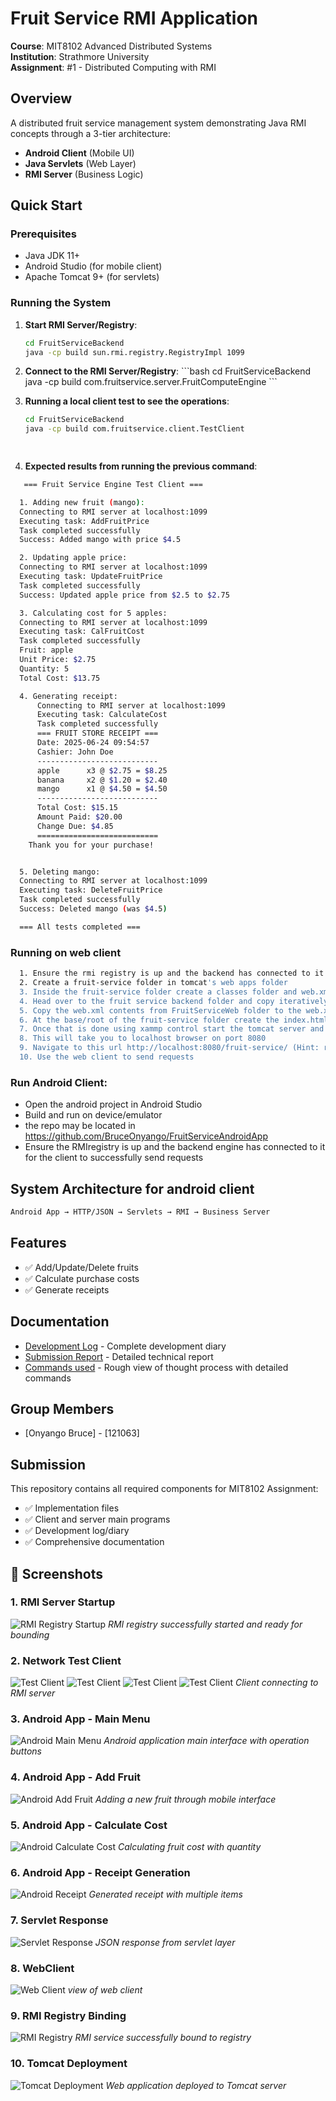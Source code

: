 # Fruit Service RMI Application

**Course**: MIT8102 Advanced Distributed Systems  
**Institution**: Strathmore University  
**Assignment**: #1 - Distributed Computing with RMI

## Overview

A distributed fruit service management system demonstrating Java RMI concepts through a 3-tier architecture:
- **Android Client** (Mobile UI)
- **Java Servlets** (Web Layer) 
- **RMI Server** (Business Logic)

## Quick Start

### Prerequisites
- Java JDK 11+
- Android Studio (for mobile client)
- Apache Tomcat 9+ (for servlets)

### Running the System 

1. **Start RMI Server/Registry**:
   ```bash
   cd FruitServiceBackend
   java -cp build sun.rmi.registry.RegistryImpl 1099
   ```

2. **Connect to the RMI Server/Registry**:
   \`\`\`bash
   cd FruitServiceBackend
   java -cp build com.fruitservice.server.FruitComputeEngine
   \`\`\`

3. **Running a local client test to see the operations**:
   ```bash
   cd FruitServiceBackend
   java -cp build com.fruitservice.client.TestClient

  
   ```

4. **Expected results from running the previous command**:
  ```bash
     === Fruit Service Engine Test Client ===

    1. Adding new fruit (mango):
    Connecting to RMI server at localhost:1099
    Executing task: AddFruitPrice
    Task completed successfully
    Success: Added mango with price $4.5

    2. Updating apple price:
    Connecting to RMI server at localhost:1099
    Executing task: UpdateFruitPrice
    Task completed successfully
    Success: Updated apple price from $2.5 to $2.75

    3. Calculating cost for 5 apples:
    Connecting to RMI server at localhost:1099
    Executing task: CalFruitCost
    Task completed successfully
    Fruit: apple
    Unit Price: $2.75
    Quantity: 5
    Total Cost: $13.75

    4. Generating receipt:
        Connecting to RMI server at localhost:1099
        Executing task: CalculateCost
        Task completed successfully
        === FRUIT STORE RECEIPT ===
        Date: 2025-06-24 09:54:57
        Cashier: John Doe
        ---------------------------
        apple      x3 @ $2.75 = $8.25
        banana     x2 @ $1.20 = $2.40
        mango      x1 @ $4.50 = $4.50
        ---------------------------
        Total Cost: $15.15
        Amount Paid: $20.00
        Change Due: $4.85
        ===========================
      Thank you for your purchase!


    5. Deleting mango:
    Connecting to RMI server at localhost:1099
    Executing task: DeleteFruitPrice
    Task completed successfully
    Success: Deleted mango (was $4.5)

    === All tests completed ===
  ```

### Running on web client

  ```bash
    1. Ensure the rmi registry is up and the backend has connected to it
    2. Create a fruit-service folder in tomcat's web apps folder
    3. Inside the fruit-service folder create a classes folder and web.xml file
    4. Head over to the fruit service backend folder and copy iteratively the com/fruitservice folder to  the to the classes folder (commands can be found in the javalog.txt file for windows users)
    5. Copy the web.xml contents from FruitServiceWeb folder to the web.xml in inside the fruit-service folder
    6. At the base/root of the fruit-service folder create the index.html and copy the contents from index.html in FruitServiceWeb folder i.e FruitServiceWeb/src/main/webapp/index.html
    7. Once that is done using xammp control start the tomcat server and click admin
    8. This will take you to localhost browser on port 8080
    9. Navigate to this url http://localhost:8080/fruit-service/ (Hint: remember the folder we created in web apps)
    10. Use the web client to send requests 
  ```

### **Run Android Client**:
   - Open the android project in Android Studio
   - Build and run on device/emulator
   - the repo may be located in https://github.com/BruceOnyango/FruitServiceAndroidApp
   - Ensure the RMIregistry is up and the backend engine has connected to it for the client to successfully send requests


## System Architecture for android client

```bash
Android App → HTTP/JSON → Servlets → RMI → Business Server
```

## Features

- ✅ Add/Update/Delete fruits
- ✅ Calculate purchase costs
- ✅ Generate receipts

## Documentation

- [Development Log](DEVELOPMENT_LOG.md) - Complete development diary
- [Submission Report](SUBMISSION_REPORT.md) - Detailed technical report
- [Commands used](javalog.txt) - Rough view of thought process with detailed commands

## Group Members

- [Onyango Bruce] - [121063]

## Submission

This repository contains all required components for MIT8102 Assignment:
- ✅ Implementation files
- ✅ Client and server main programs  
- ✅ Development log/diary
- ✅ Comprehensive documentation

## 📸 Screenshots

### 1. RMI Server Startup
![RMI Registry Startup](screenshots/Screenshot(97).png)
*RMI registry successfully started and ready for bounding*

### 2. Network Test Client
![Test Client](screenshots/network-test-client-1.png)
![Test Client](screenshots/network-test-client-2.png)
![Test Client](screenshots/network-test-client-3.png)
![Test Client](screenshots/network-test-client-4.png)
*Client connecting to RMI server*

### 3. Android App - Main Menu
![Android Main Menu](screenshots/android-main-menu.png)
*Android application main interface with operation buttons*

### 4. Android App - Add Fruit
![Android Add Fruit](screenshots/android-add-fruit.png)
*Adding a new fruit through mobile interface*

### 5. Android App - Calculate Cost
![Android Calculate Cost](screenshots/android-calculate-cost.png)
*Calculating fruit cost with quantity*

### 6. Android App - Receipt Generation
![Android Receipt](screenshots/android-receipt.png)
*Generated receipt with multiple items*

### 7. Servlet Response
![Servlet Response](screenshots/servlet-response.png)
*JSON response from servlet layer*

### 8. WebClient
![Web Client](screenshots/web-client.png)
*view of web client*

### 9. RMI Registry Binding
![RMI Registry](screenshots/rmi-registry-binding.png)
*RMI service successfully bound to registry*

### 10. Tomcat Deployment
![Tomcat Deployment](screenshots/tomcat-deployment.png)
*Web application deployed to Tomcat server*

